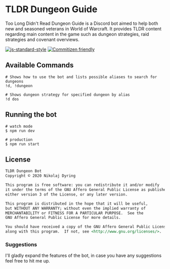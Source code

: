 # TLDR Dungeon Guide
Too Long Didn't Read Dungeon Guide is a Discord bot aimed to help both new and seasoned veterans in World of Warcraft. It provides TLDR content regarding main content in the game such as dungeon strategies, raid strategies and covenant overviews. 

[![js-standard-style](https://img.shields.io/badge/code_style-standard-brightgreen.svg)](http://standardjs.com)
[![Commitizen friendly](https://img.shields.io/badge/commitizen-friendly-brightgreen.svg)](http://commitizen.github.io/cz-cli/)

## Available Commands
```
# Shows how to use the bot and lists possible aliases to search for dungeons
!d, !dungeon

# Shows dungeon strategy for specified dungeon by alias
!d dos
```
## Running the bot
```
# watch mode
$ npm run dev

# production
$ npm run start
```


## License

```md
TLDR Dungeon Bot
Copyright © 2020 Nikolaj Dyring

This program is free software: you can redistribute it and/or modify
it under the terms of the GNU Affero General Public License as published by the Free Software Foundation,
either version 3 of the License, or any later version.

This program is distributed in the hope that it will be useful,
but WITHOUT ANY WARRANTY; without even the implied warranty of
MERCHANTABILITY or FITNESS FOR A PARTICULAR PURPOSE.  See the
GNU Affero General Public License for more details.

You should have received a copy of the GNU Affero General Public License
along with this program.  If not, see <http://www.gnu.org/licenses/>.
```

### Suggestions
I'll gladly expand the features of the bot, in case you have any suggestions feel free to hit me up. 
